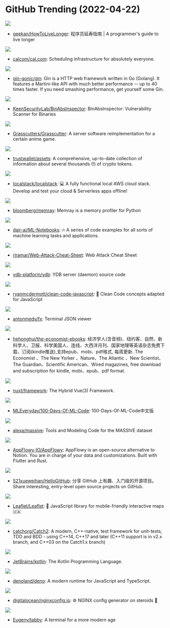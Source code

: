 # GitHub Trending (2022-04-22)

![](https://img.shields.io/badge/none-New%202-green?style=flat-square&logo=appveyor)
- [geekan/HowToLiveLonger](https://github.com/geekan/HowToLiveLonger): 程序员延寿指南 | A programmer's guide to live longer

![](https://img.shields.io/badge/TypeScript-New%20315-green?style=flat-square&logo=appveyor)
- [calcom/cal.com](https://github.com/calcom/cal.com): Scheduling infrastructure for absolutely everyone.

![](https://img.shields.io/badge/Go-New%2044-green?style=flat-square&logo=appveyor)
- [gin-gonic/gin](https://github.com/gin-gonic/gin): Gin is a HTTP web framework written in Go (Golang). It features a Martini-like API with much better performance -- up to 40 times faster. If you need smashing performance, get yourself some Gin.

![](https://img.shields.io/badge/Java-New%20108-green?style=flat-square&logo=appveyor)
- [KeenSecurityLab/BinAbsInspector](https://github.com/KeenSecurityLab/BinAbsInspector): BinAbsInspector: Vulnerability Scanner for Binaries

![](https://img.shields.io/badge/Java-New%20196-green?style=flat-square&logo=appveyor)
- [Grasscutters/Grasscutter](https://github.com/Grasscutters/Grasscutter): A server software reimplementation for a certain anime game.

![](https://img.shields.io/badge/Go-New%2082-green?style=flat-square&logo=appveyor)
- [trustwallet/assets](https://github.com/trustwallet/assets): A comprehensive, up-to-date collection of information about several thousands (!) of crypto tokens.

![](https://img.shields.io/badge/Python-New%2084-green?style=flat-square&logo=appveyor)
- [localstack/localstack](https://github.com/localstack/localstack): 💻 A fully functional local AWS cloud stack. Develop and test your cloud & Serverless apps offline!

![](https://img.shields.io/badge/Python-New%201-green?style=flat-square&logo=appveyor)
- [bloomberg/memray](https://github.com/bloomberg/memray): Memray is a memory profiler for Python

![](https://img.shields.io/badge/none-New%2051-green?style=flat-square&logo=appveyor)
- [dair-ai/ML-Notebooks](https://github.com/dair-ai/ML-Notebooks): 🔥 A series of code examples for all sorts of machine learning tasks and applications.

![](https://img.shields.io/badge/none-New%2040-green?style=flat-square&logo=appveyor)
- [riramar/Web-Attack-Cheat-Sheet](https://github.com/riramar/Web-Attack-Cheat-Sheet): Web Attack Cheat Sheet

![](https://img.shields.io/badge/C%2B%2B-New%20325-green?style=flat-square&logo=appveyor)
- [ydb-platform/ydb](https://github.com/ydb-platform/ydb): YDB server (daemon) source code

![](https://img.shields.io/badge/JavaScript-New%20130-green?style=flat-square&logo=appveyor)
- [ryanmcdermott/clean-code-javascript](https://github.com/ryanmcdermott/clean-code-javascript): 🛁 Clean Code concepts adapted for JavaScript

![](https://img.shields.io/badge/Go-New%20101-green?style=flat-square&logo=appveyor)
- [antonmedv/fx](https://github.com/antonmedv/fx): Terminal JSON viewer

![](https://img.shields.io/badge/CSS-New%2094-green?style=flat-square&logo=appveyor)
- [hehonghui/the-economist-ebooks](https://github.com/hehonghui/the-economist-ebooks): 经济学人(含音频)、纽约客、自然、新科学人、卫报、科学美国人、连线、大西洋月刊、国家地理等英语杂志免费下载、订阅(kindle推送),支持epub、mobi、pdf格式, 每周更新. The Economist 、The New Yorker 、Nature、The Atlantic 、New Scientist、The Guardian、Scientific American、Wired magazines, free download and subscription for kindle, mobi、epub、pdf format.

![](https://img.shields.io/badge/TypeScript-New%2046-green?style=flat-square&logo=appveyor)
- [nuxt/framework](https://github.com/nuxt/framework): The Hybrid Vue(3) Framework.

![](https://img.shields.io/badge/Jupyter%20Notebook-New%2048-green?style=flat-square&logo=appveyor)
- [MLEveryday/100-Days-Of-ML-Code](https://github.com/MLEveryday/100-Days-Of-ML-Code): 100-Days-Of-ML-Code中文版

![](https://img.shields.io/badge/Python-New%2048-green?style=flat-square&logo=appveyor)
- [alexa/massive](https://github.com/alexa/massive): Tools and Modeling Code for the MASSIVE dataset

![](https://img.shields.io/badge/Rust-New%2053-green?style=flat-square&logo=appveyor)
- [AppFlowy-IO/AppFlowy](https://github.com/AppFlowy-IO/AppFlowy): AppFlowy is an open-source alternative to Notion. You are in charge of your data and customizations. Built with Flutter and Rust.

![](https://img.shields.io/badge/Python-New%2028-green?style=flat-square&logo=appveyor)
- [521xueweihan/HelloGitHub](https://github.com/521xueweihan/HelloGitHub): 分享 GitHub 上有趣、入门级的开源项目。Share interesting, entry-level open source projects on GitHub.

![](https://img.shields.io/badge/JavaScript-New%20198-green?style=flat-square&logo=appveyor)
- [Leaflet/Leaflet](https://github.com/Leaflet/Leaflet): 🍃 JavaScript library for mobile-friendly interactive maps 🇺🇦

![](https://img.shields.io/badge/C%2B%2B-New%208-green?style=flat-square&logo=appveyor)
- [catchorg/Catch2](https://github.com/catchorg/Catch2): A modern, C++-native, test framework for unit-tests, TDD and BDD - using C++14, C++17 and later (C++11 support is in v2.x branch, and C++03 on the Catch1.x branch)

![](https://img.shields.io/badge/Kotlin-New%2039-green?style=flat-square&logo=appveyor)
- [JetBrains/kotlin](https://github.com/JetBrains/kotlin): The Kotlin Programming Language.

![](https://img.shields.io/badge/Rust-New%2027-green?style=flat-square&logo=appveyor)
- [denoland/deno](https://github.com/denoland/deno): A modern runtime for JavaScript and TypeScript.

![](https://img.shields.io/badge/JavaScript-New%2030-green?style=flat-square&logo=appveyor)
- [digitalocean/nginxconfig.io](https://github.com/digitalocean/nginxconfig.io): ⚙️ NGINX config generator on steroids 💉

![](https://img.shields.io/badge/TypeScript-New%2095-green?style=flat-square&logo=appveyor)
- [Eugeny/tabby](https://github.com/Eugeny/tabby): A terminal for a more modern age

